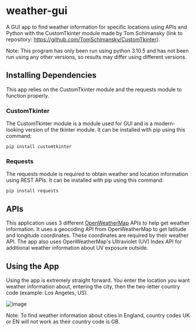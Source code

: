 # weather-gui
A GUI app to find weather information for specific locations using APIs and Python with the CustomTkinter module made by Tom Schimansky (link to repository: https://github.com/TomSchimansky/CustomTkinter).

Note: This program has only been run using python 3.10.5 and has not been run using any other versions, so results may differ using different versions.

## Installing Dependencies
This app relies on the CustomTkinter module and the requests module to function properly.

### CustomTkinter
The CustomTkinter module is a module used for GUI and is a modern-looking version of the tkinter module. It can be installed with pip using this command:
```
pip install customtkinter
```

### Requests
The requests module is required to obtain weather and location information using REST APIs. It can be installed with pip using this command:
```
pip install requests
```

## APIs
This application uses 3 different [OpenWeatherMap](https://openweathermap.org/) APIs to help get weather information. It uses a geocoding API from OpenWeatherMap to get latitude and longitude coordinates. These coordinates are required by their weather API. The app also uses OpenWeatherMap's Ultraviolet (UV) Index API for additional weather information about UV exposure outside.

## Using the App
Using the app is extremely straight forward. You enter the location you want weather information about, entering the city, then the two-letter country code (example: Los Angeles, US).

![image](https://github.com/PythonCoder8/weather-gui/assets/72826534/9e5ab2fa-44d8-4e95-9453-92cd88681bab)

Note: To find weather information about cities in England, country codes UK or EN will not work as their country code is GB.

